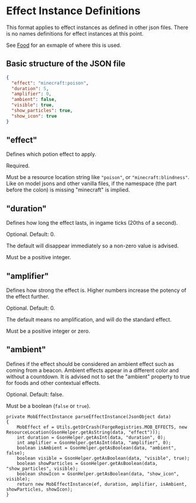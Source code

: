 # Effect Instance Definitions

This format applies to effect instances as defined in other json files. There is no names definitions for effect instances
at this point.

See [Food](./Food.md) for an exmaple of where this is used.

## Basic structure of the JSON file

```json
{
  "effect": "minecraft:poison",
  "duration": 5,
  "amplifier": 0,
  "ambient": false,
  "visible": true,
  "show_particles": true,
  "show_icon": true
}
```

## "effect"

Defines which potion effect to apply.

Required.

Must be a resource location string like `"poison"`, or `"minecraft:blindness"`. Like on model jsons and other vanilla files,
if the namespace (the part before the colon) is missing "minecraft" is implied.

## "duration"

Defines how long the effect lasts, in ingame ticks (20ths of a second).

Optional. Default: 0. 

The default will disappear immediately so a non-zero value is advised.

Must be a positive integer.

## "amplifier"

Defines how strong the effect is. Higher numbers increase the potency of the effect further.

Optional. Default: 0. 

The default means no amplification, and will do the standard effect.

Must be a positive integer or zero.

## "ambient"

Defines if the effect should be considered an ambient effect such as coming from a beacon. Ambient effects appear
in a different color and without a countdown. It is advised not to set the "ambient" property to true for foods and other
contextual effects.

Optional. Default: false.

Must be a boolean (`false` or `true`).

    private MobEffectInstance parseEffectInstance(JsonObject data)
    {
        MobEffect ef = Utils.getOrCrash(ForgeRegistries.MOB_EFFECTS, new ResourceLocation(GsonHelper.getAsString(data, "effect")));
        int duration = GsonHelper.getAsInt(data, "duration", 0);
        int amplifier = GsonHelper.getAsInt(data, "amplifier", 0);
        boolean isAmbient = GsonHelper.getAsBoolean(data, "ambient", false);
        boolean visible = GsonHelper.getAsBoolean(data, "visible", true);
        boolean showParticles = GsonHelper.getAsBoolean(data, "show_particles", visible);
        boolean showIcon = GsonHelper.getAsBoolean(data, "show_icon", visible);
        return new MobEffectInstance(ef, duration, amplifier, isAmbient, showParticles, showIcon);
    }